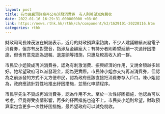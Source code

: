```yaml
---
layout: post
title: 有市民冀預算案再公布派發消費券　有人則希望減免稅收
date: 2022-01-16 16:29:31.000000000 +08:00
link: https://news.rthk.hk/rthk/ch/component/k2/1629101-20220116.htm
categories: rthk
---
```


財政司司長陳茂波在網誌表示，近月的財政預算案諮詢，不少人建議繼續派發電子消費券，但亦有反對聲音，指涉及金額龐大；有持分者則希望延續一次過紓困措施，但也有意見認為退稅、退差餉等措施，只惠及較高收入的一群。

市民梁小姐贊成再派消費券，認為有刺激消費、振興經濟的作用，又說金額越多越好。她希望政府可以派發現金，認為更實際。市民陳小姐亦支持再派消費券，但認為之前派發的方式不太方便市民，認為政府應該直接把消費券存入戶口。陳小姐認為，政府應該針對性地推出紓困措施，並簡化申請程序。

市民李先生不贊成再派消費券，認為作用不大。至於一次性紓困措施，他認為可以考慮，但覺得受疫情影響，再多的紓困措施也追不上。市民麥小姐則希望，財政預算案包含更多一次性紓困措施，最希望政府可以減免稅收。
